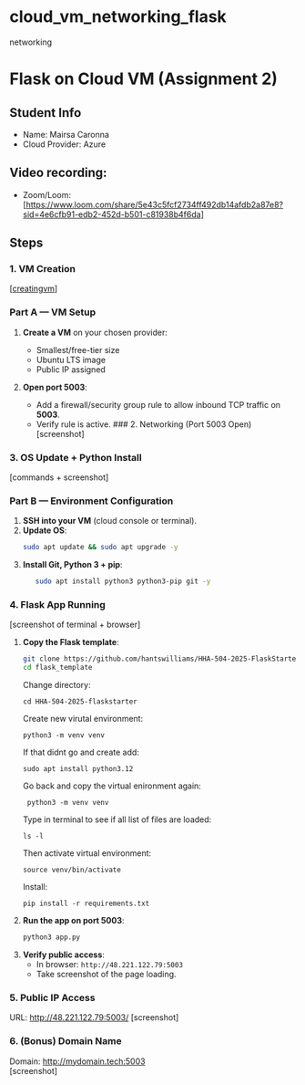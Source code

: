 # cloud_vm_networking_flask
networking
# Flask on Cloud VM (Assignment 2)

## Student Info
- Name:  Mairsa Caronna
- Cloud Provider: Azure 

## Video recording: 
- Zoom/Loom: [https://www.loom.com/share/5e43c5fcf2734ff492db14afdb2a87e8?sid=4e6cfb91-edb2-452d-b501-c81938b4f6da] 

## Steps
### 1. VM Creation
[[creatingvm](creatingvm.png)]
### Part A — VM Setup
1. **Create a VM** on your chosen provider:  
   - Smallest/free-tier size  
   - Ubuntu LTS image  
   - Public IP assigned  

2. **Open port 5003**:  
   - Add a firewall/security group rule to allow inbound TCP traffic on **5003**.  
   - Verify rule is active.  ### 2. Networking (Port 5003 Open)
[screenshot]

### 3. OS Update + Python Install
[commands + screenshot]
### Part B — Environment Configuration
1. **SSH into your VM** (cloud console or terminal).  
2. **Update OS**:  
   ```bash
   sudo apt update && sudo apt upgrade -y
   ```  
3. **Install Git, Python 3 + pip**:
   ```bash
      sudo apt install python3 python3-pip git -y
    ```    

### 4. Flask App Running
[screenshot of terminal + browser]
1. **Copy the Flask template**:  
   ```bash
   git clone https://github.com/hantswilliams/HHA-504-2025-FlaskStarter.git
   cd flask_template
   ```
    Change directory:
   ```
   cd HHA-504-2025-flaskstarter
    ```   
    Create new virutal environment: 
    ```
    python3 -m venv venv
    ```
    If that didnt go and create add:
    ```
    sudo apt install python3.12
    ```
   Go back and copy the virtual enironment again:
   ```
    python3 -m venv venv
    ```
   Type in terminal to see if all list of files are loaded:
    ```
    ls -l
     ```
     Then activate virtual environment:
    ```
    source venv/bin/activate
    ```
    Install: 
    ```
    pip install -r requirements.txt
    ``` 
3. **Run the app on port 5003**:  
   ```bash
   python3 app.py
   ```  
4. **Verify public access**:  
   - In browser: `http://48.221.122.79:5003`  
   - Take screenshot of the page loading.  

### 5. Public IP Access
URL: http://48.221.122.79:5003/ 
[screenshot]

### 6. (Bonus) Domain Name
Domain: http://mydomain.tech:5003  
[screenshot]
